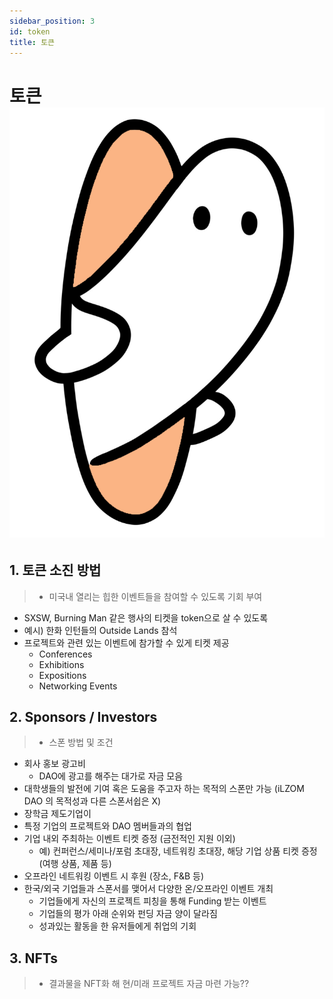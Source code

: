 ```yaml
---
sidebar_position: 3
id: token
title: 토큰
---
```


# 토큰 ![ilzom_next](../../static/img/ilzom_orange.png)

## 1. **토큰 소진 방법**
> - 미국내 열리는 힙한 이벤트들을 참여할 수 있도록 기회 부여
  - SXSW, Burning Man 같은 행사의 티켓을 token으로 살 수 있도록
  - 예시) 한화 인턴들의 Outside Lands 참석
- 프로젝트와 관련 있는 이벤트에 참가할 수 있게 티켓 제공 
  - Conferences 
  - Exhibitions
  - Expositions
  - Networking Events

## 2. **Sponsors / Investors**
> - 스폰 방법 및 조건
  - 회사 홍보 광고비
    - DAO에 광고를 해주는 대가로 자금 모음
  -  대학생들의 발전에 기여 혹은 도움을 주고자 하는 목적의 스폰만 가능 (iLZOM DAO 의 목적성과 다른 스폰서쉽은 X)
  - 장학금 제도기업이 
  - 특정 기업의 프로젝트와 DAO 멤버들과의 협업
  - 기업 내외 주최하는 이벤트 티켓 증정 (금전적인 지원 이외)
    - 예) 컨퍼런스/세미나/포럼 초대장, 네트워킹 초대장, 해당 기업 상품 티켓 증정 (여행 상품, 제품 등)
  - 오프라인 네트워킹 이벤트 시 후원 (장소, F&B 등)
  - 한국/외국 기업들과 스폰서를 맺어서 다양한 온/오프라인 이벤트 개최 
    - 기업들에게 자신의 프로젝트 피칭을 통해 Funding 받는 이벤트 
    - 기업들의 평가 아래 순위와 펀딩 자금 양이 달라짐
    - 성과있는 활동을 한 유저들에게 취업의 기회 


## 3. **NFTs**
>  - 결과물을 NFT화 해 현/미래 프로젝트 자금 마련 가능??
  
